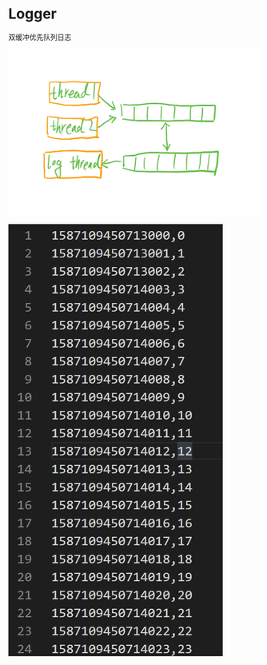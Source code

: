 # Logger
双缓冲优先队列日志

![image](https://github.com/brucelevis/Logger/raw/master/log.png)

![image](https://github.com/brucelevis/Logger/raw/master/csv.png)
